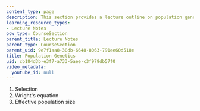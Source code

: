 ```yaml
---
content_type: page
description: This section provides a lecture outline on population genetics.
learning_resource_types:
- Lecture Notes
ocw_type: CourseSection
parent_title: Lecture Notes
parent_type: CourseSection
parent_uid: 9e7f1aa8-38db-6648-8063-791ee60d518e
title: Population Genetics
uid: cb184d3b-e3f7-a733-5aee-c3f979db57f0
video_metadata:
  youtube_id: null
---
```


1.  Selection
2.  Wright's equation
3.  Effective population size
